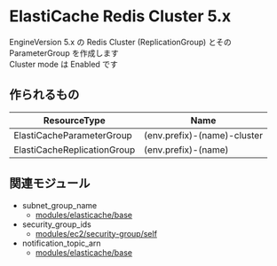 # ElastiCache Redis Cluster 5.x

EngineVersion 5.x の Redis Cluster (ReplicationGroup) とその ParameterGroup を作成します  
Cluster mode は Enabled です


## 作られるもの

| ResourceType                 | Name                                    |
|----                          |----                                     |
| ElastiCacheParameterGroup    | (env.prefix)-(name)-cluster                     |
| ElastiCacheReplicationGroup  | (env.prefix)-(name)                     |


## 関連モジュール

- subnet_group_name
  - [modules/elasticache/base](../base)
- security_group_ids
  - [modules/ec2/security-group/self](../../ec2/security-group/self)
- notification_topic_arn
  - [modules/elasticache/base](../base)

